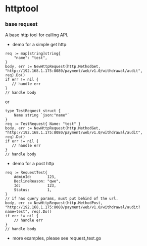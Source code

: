 # httptool

### base request

A base http tool for calling API.

- demo for a simple get http

```golang
req := map[string]string{
    "name": "test",
}
body, err := NewHttpRequest(http.MethodGet, "http://192.168.1.175:8080/payment/web/v1.0/withdrawal/audit", req).Do()
if err != nil {
   // handle err
}
// handle body
```

or

```golang
type TestRequest struct {
    Name string `json:"name"`
}
req := TestRequest{ Name: "test" }
body, err := NewHttpRequest(http.MethodGet, "http://192.168.1.175:8080/payment/web/v1.0/withdrawal/audit", req).Do()
if err != nil {
   // handle err
}
// handle body
```

- demo for a post http

```golang
req := RequestTest{
    AdminId:       123,
    DeclineReason: "qwe",
    Id:            123,
    Status:        1,
}
// if has query params, must put behind of the url.
body, err := NewHttpRequest(http.MethodPost, "http://192.168.1.175:8080/payment/web/v1.0/withdrawal/audit?name=test", req).Do()
if err != nil {
    // handle err
}
// handle body
```

- more examples, please see request_test.go

